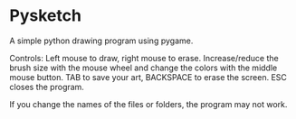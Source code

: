 # Pysketch
A simple python drawing program using pygame.

Controls:
Left mouse to draw, right mouse to erase. Increase/reduce the brush size with the mouse wheel and change the colors with the middle mouse button.
TAB to save your art, BACKSPACE to erase the screen. ESC closes the program.

If you change the names of the files or folders, the program may not work.
